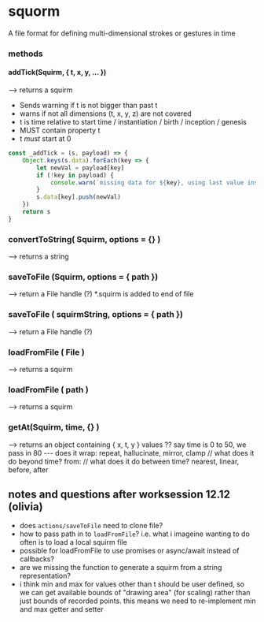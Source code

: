 # squorm
A file format for defining multi-dimensional strokes or gestures in time

### methods

#### addTick(Squirm, { t, x, y, ... })
--> returns a squirm
- Sends warning if t is not bigger than past t
- warns if not all dimensions (t, x, y, z) are not covered
- t is time relative to start time / instantiation / birth / inception / genesis
- MUST contain property t
- t *must* start at 0

```js
const _addTick = (s, payload) => {
    Object.keys(s.data).forEach(key => {
        let newVal = payload[key]
        if (!key in payload) {
            console.warn(`missing data for ${key}, using last value instead`)
        }
        s.data[key].push(newVal)
    })
    return s
}
```



### convertToString( Squirm, options = {} )
--> returns a string

### saveToFile (Squirm, options = { path })
--> return a File handle (?)
*.squirm is added to end of file

### saveToFile ( squirmString, options = { path })
--> return a File handle (?)

### loadFromFile ( File )
--> returns a squirm

### loadFromFile ( path )
--> returns a squirm

### getAt(Squirm, time, {} )
--> returns an object containing { x, t, y } values
?? say time is 0 to 50, we pass in 80 --- does it
wrap: repeat, hallucinate, mirror, clamp // what does it do beyond time?
from:  // what does it do between time? nearest, linear, before, after


## notes and questions after worksession 12.12 (olivia)
- does `actions/saveToFile` need to clone file?
- how to pass path in to `loadFromFile`? i.e. what i imageine wanting to do often is to load a local squirm file
- possible for loadFromFile to use promises or async/await instead of callbacks?
- are we missing the function to generate a squirm from a string representation?
- i think min and max for values other than t should be user defined, so we can get available bounds of "drawing area" (for scaling) rather than just bounds of recorded points. this means we need to re-implement min and max getter and setter